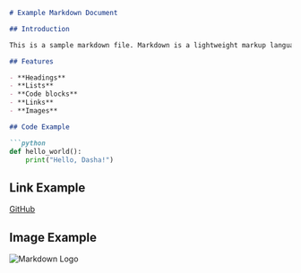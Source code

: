 ```markdown
# Example Markdown Document

## Introduction

This is a sample markdown file. Markdown is a lightweight markup language for creating formatted text using a plain-text editor.

## Features

- **Headings**
- **Lists**
- **Code blocks**
- **Links**
- **Images**

## Code Example

```python
def hello_world():
    print("Hello, Dasha!")
```

## Link Example

[GitHub](https://github.com)

## Image Example

![Markdown Logo](https://markdown-here.com/img/icon256.png)
```